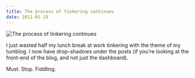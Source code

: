 ```yaml
---
title: The process of tinkering continues
date: 2011-01-19
---
```


![The process of tinkering continues](https://source.unsplash.com/y7GlIdTUOvo/1600x900)

I just wasted half my lunch break at work tinkering with the theme of my tumblog. I now have drop-shadows under the posts (if you're looking at the front-end of the blog, and not just the dashboard).

Must. Stop. Fiddling.
